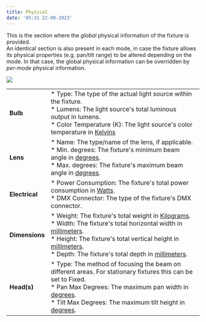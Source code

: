 ```yaml
---
title: Physical
date: '05:31 22-08-2023'
---
```


This is the section where the _global_ physical information of the fixture is provided.  
An identical section is also present in each mode, in case the fixture allows its physical properties (e.g. pan/tilt range) to be altered depending on the mode. In that case, the global physical information can be overridden by _per-mode_ physical information.

![](../fixture_editor_physical.png)

|     |     |
| --- | --- |
| **Bulb** | * Type: The type of the actual light source within the fixture.<br>* Lumens: The light source's total luminous output in lumens.<br>* Color Temperature (K): The light source's color temperature in [Kelvins](https://en.wikipedia.org/wiki/Kelvin) |
| **Lens** | * Name: The type/name of the lens, if applicable.<br>* Min. degrees: The fixture's minimum beam angle in [degrees](https://en.wikipedia.org/wiki/Degree_(angle)).<br>* Max. degrees: The fixture's maximum beam angle in [degrees](https://en.wikipedia.org/wiki/Degree_(angle)). |
| **Electrical** | * Power Consumption: The fixture's total power consumption in [Watts](https://en.wikipedia.org/wiki/Watt).<br>* DMX Connector: The type of the fixture's DMX connector. |
| **Dimensions** | * Weight: The fixture's total weight in [Kilograms](https://en.wikipedia.org/wiki/Kilogram).<br>* Width: The fixture's total horizontal width in [millimeters](https://en.wikipedia.org/wiki/Millimetre).<br>* Height: The fixture's total vertical height in [millimeters](https://en.wikipedia.org/wiki/Millimetre).<br>* Depth: The fixture's total depth in [millimeters](https://en.wikipedia.org/wiki/Millimetre). |
| **Head(s)** | * Type: The method of focusing the beam on different areas. For stationary fixtures this can be set to Fixed.<br>* Pan Max Degrees: The maximum pan width in [degrees](https://en.wikipedia.org/wiki/Degree_(angle)).<br>* Tilt Max Degrees: The maximum tilt height in [degrees](https://en.wikipedia.org/wiki/Degree_(angle)). |